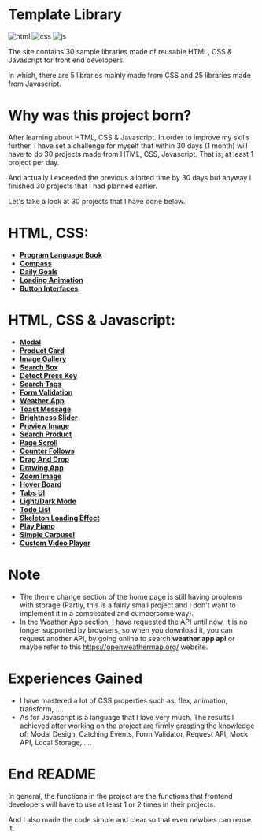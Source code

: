 # Template Library
![html](https://badgen.net/badge/HTML/5?labelColor=orange&color=orange)
![css](https://badgen.net/badge/CSS/3?labelColor=blue&color=blue)
![js](https://badgen.net/badge/Javascript/ES6?labelColor=yellow&color=yellow)

The site contains 30 sample libraries made of reusable HTML, CSS & Javascript for front end developers.

In which, there are 5 libraries mainly made from CSS and 25 libraries made from Javascript.

# Why was this project born?
After learning about HTML, CSS & Javascript. In order to improve my skills further, I have set a challenge for myself that within 30 days (1 month) will have to do 30 projects made from HTML, CSS, Javascript. That is, at least 1 project per day.

And actually I exceeded the previous allotted time by 30 days but anyway I finished 30 projects that I had planned earlier.

Let's take a look at 30 projects that I have done below.

# HTML, CSS:
- [**Program Language Book**](https://venusakavxt.github.io/ui-template-library/template_HTML_and_CSS/template_HTML_CSS_1/index.html)
- [**Compass**](https://venusakavxt.github.io/ui-template-library/template_HTML_and_CSS/template_HTML_CSS_2/index.html)
- [**Daily Goals**](https://venusakavxt.github.io/ui-template-library/template_HTML_and_CSS/template_HTML_CSS_3/index.html)
- [**Loading Animation**](https://venusakavxt.github.io/ui-template-library/template_HTML_and_CSS/template_HTML_CSS_4/index.html)
- [**Button Interfaces**](https://venusakavxt.github.io/ui-template-library/template_HTML_and_CSS/template_HTML_CSS_5/index.html)

# HTML, CSS & Javascript:
- [**Modal**](https://venusakavxt.github.io/ui-template-library/template_HTML_CSS_and_Javascript/template_HTML_CSS_JS_1/index.html)
- [**Product Card**](https://venusakavxt.github.io/ui-template-library/template_HTML_CSS_and_Javascript/template_HTML_CSS_JS_2/index.html)
- [**Image Gallery**](https://venusakavxt.github.io/ui-template-library/template_HTML_CSS_and_Javascript/template_HTML_CSS_JS_3/index.html)
- [**Search Box**](https://venusakavxt.github.io/ui-template-library/template_HTML_CSS_and_Javascript/template_HTML_CSS_JS_4/index.html)
- [**Detect Press Key**](https://venusakavxt.github.io/ui-template-library/template_HTML_CSS_and_Javascript/template_HTML_CSS_JS_5/index.html)
- [**Search Tags**](https://venusakavxt.github.io/ui-template-library/template_HTML_CSS_and_Javascript/template_HTML_CSS_JS_6/index.html)
- [**Form Validation**](https://venusakavxt.github.io/ui-template-library/template_HTML_CSS_and_Javascript/template_HTML_CSS_JS_7/index.html)
- [**Weather App**](https://venusakavxt.github.io/ui-template-library/template_HTML_CSS_and_Javascript/template_HTML_CSS_JS_8/index.html)
- [**Toast Message**](https://venusakavxt.github.io/ui-template-library/template_HTML_CSS_and_Javascript/template_HTML_CSS_JS_9/index.html)
- [**Brightness Slider**](https://venusakavxt.github.io/ui-template-library/template_HTML_CSS_and_Javascript/template_HTML_CSS_JS_10/index.html)
- [**Preview Image**](https://venusakavxt.github.io/ui-template-library/template_HTML_CSS_and_Javascript/template_HTML_CSS_JS_11/index.html)
- [**Search Product**](https://venusakavxt.github.io/ui-template-library/template_HTML_CSS_and_Javascript/template_HTML_CSS_JS_12/index.html)
- [**Page Scroll**](https://venusakavxt.github.io/ui-template-library/template_HTML_CSS_and_Javascript/template_HTML_CSS_JS_13/index.html)
- [**Counter Follows**](https://venusakavxt.github.io/ui-template-library/template_HTML_CSS_and_Javascript/template_HTML_CSS_JS_14/index.html)
- [**Drag And Drop**](https://venusakavxt.github.io/ui-template-library/template_HTML_CSS_and_Javascript/template_HTML_CSS_JS_15/index.html)
- [**Drawing App**](https://venusakavxt.github.io/ui-template-library/template_HTML_CSS_and_Javascript/template_HTML_CSS_JS_16/index.html)
- [**Zoom Image**](https://venusakavxt.github.io/ui-template-library/template_HTML_CSS_and_Javascript/template_HTML_CSS_JS_17/index.html)
- [**Hover Board**](https://venusakavxt.github.io/ui-template-library/template_HTML_CSS_and_Javascript/template_HTML_CSS_JS_18/index.html)
- [**Tabs UI**](https://venusakavxt.github.io/ui-template-library/template_HTML_CSS_and_Javascript/template_HTML_CSS_JS_19/index.html)
- [**Light/Dark Mode**](https://venusakavxt.github.io/ui-template-library/template_HTML_CSS_and_Javascript/template_HTML_CSS_JS_20/index.html)
- [**Todo List**](https://venusakavxt.github.io/ui-template-library/template_HTML_CSS_and_Javascript/template_HTML_CSS_JS_21/index.html)
- [**Skeleton Loading Effect**](https://venusakavxt.github.io/ui-template-library/template_HTML_CSS_and_Javascript/template_HTML_CSS_JS_22/index.html)
- [**Play Piano**](https://venusakavxt.github.io/ui-template-library/template_HTML_CSS_and_Javascript/template_HTML_CSS_JS_23/index.html)
- [**Simple Carousel**](https://venusakavxt.github.io/ui-template-library/template_HTML_CSS_and_Javascript/template_HTML_CSS_JS_24/index.html)
- [**Custom Video Player**](https://venusakavxt.github.io/ui-template-library/template_HTML_CSS_and_Javascript/template_HTML_CSS_JS_25/index.html)

# Note
- The theme change section of the home page is still having problems with storage (Partly, this is a fairly small project and I don't want to implement it in a complicated and cumbersome way).
- In the Weather App section, I have requested the API until now, it is no longer supported by browsers, so when you download it, you can request another API, by going online to search **weather app api** or maybe refer to this https://openweathermap.org/ website.

# Experiences Gained
- I have mastered a lot of CSS properties such as: flex, animation, transform, ....
- As for Javascript is a language that I love very much. The results I achieved after working on the project are firmly grasping the knowledge of: Modal Design, Catching Events, Form Validator, Request API, Mock API, Local Storage, ....

# End README
In general, the functions in the project are the functions that frontend developers will have to use at least 1 or 2 times in their projects.

And I also made the code simple and clear so that even newbies can reuse it.

